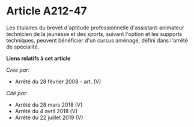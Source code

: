 # Article A212-47

Les titulaires du brevet d'aptitude professionnelle d'assistant-animateur technicien de la jeunesse et des sports, suivant
l'option et les supports techniques, peuvent bénéficier d'un cursus aménagé, défini dans l'arrêté de spécialité.

**Liens relatifs à cet article**

_Créé par_:

  - Arrêté du 28 février 2008 - art. (V)

_Cité par_:

  - Arrêté du 28 mars 2018 (V)
  - Arrêté du 4 avril 2018 (V)
  - Arrêté du 22 juillet 2019 (V)

